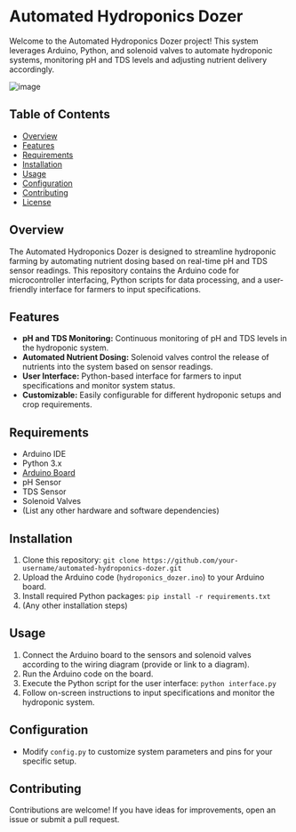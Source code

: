 # Automated Hydroponics Dozer

Welcome to the Automated Hydroponics Dozer project! This system leverages Arduino, Python, and solenoid valves to automate hydroponic systems, monitoring pH and TDS levels and adjusting nutrient delivery accordingly.

![image](https://github.com/RanitSarkar/Automated_nutrient_control_IOT/assets/98449216/0801f0cc-1da0-40ea-946d-963ee968b10e)


## Table of Contents
- [Overview](#overview)
- [Features](#features)
- [Requirements](#requirements)
- [Installation](#installation)
- [Usage](#usage)
- [Configuration](#configuration)
- [Contributing](#contributing)
- [License](#license)

## Overview

The Automated Hydroponics Dozer is designed to streamline hydroponic farming by automating nutrient dosing based on real-time pH and TDS sensor readings. This repository contains the Arduino code for microcontroller interfacing, Python scripts for data processing, and a user-friendly interface for farmers to input specifications.

## Features

- **pH and TDS Monitoring:** Continuous monitoring of pH and TDS levels in the hydroponic system.
- **Automated Nutrient Dosing:** Solenoid valves control the release of nutrients into the system based on sensor readings.
- **User Interface:** Python-based interface for farmers to input specifications and monitor system status.
- **Customizable:** Easily configurable for different hydroponic setups and crop requirements.

## Requirements

- Arduino IDE
- Python 3.x
- [Arduino Board](https://www.arduino.cc/en/Main/Products)
- pH Sensor
- TDS Sensor
- Solenoid Valves
- (List any other hardware and software dependencies)

## Installation

1. Clone this repository: `git clone https://github.com/your-username/automated-hydroponics-dozer.git`
2. Upload the Arduino code (`hydroponics_dozer.ino`) to your Arduino board.
3. Install required Python packages: `pip install -r requirements.txt`
4. (Any other installation steps)

## Usage

1. Connect the Arduino board to the sensors and solenoid valves according to the wiring diagram (provide or link to a diagram).
2. Run the Arduino code on the board.
3. Execute the Python script for the user interface: `python interface.py`
4. Follow on-screen instructions to input specifications and monitor the hydroponic system.

## Configuration

- Modify `config.py` to customize system parameters and pins for your specific setup.

## Contributing

Contributions are welcome! If you have ideas for improvements, open an issue or submit a pull request.
